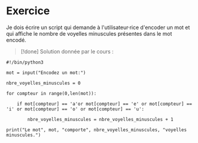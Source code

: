 # Exercice

Je dois écrire un script qui demande à l'utilisateur·rice d'encoder un mot et qui affiche le nombre de voyelles minuscules présentes dans le mot encodé.

>[!done]
> Solution donnée par le cours :
```
#!/bin/python3

mot = input("Encodez un mot:")

nbre_voyelles_minuscules = 0

for compteur in range(0,len(mot)):

    if mot[compteur] == 'a'or mot[compteur] == 'e' or mot[compteur] == 'i' or mot[compteur] == 'o' or mot[compteur] == 'u':
                
        nbre_voyelles_minuscules = nbre_voyelles_minuscules + 1

print("Le mot", mot, "comporte", nbre_voyelles_minuscules, "voyelles minuscules.")
```

